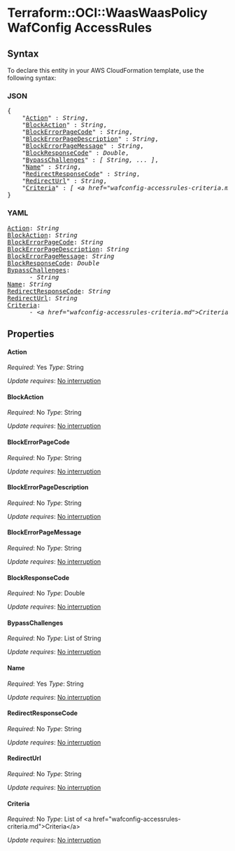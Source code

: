 # Terraform::OCI::WaasWaasPolicy WafConfig AccessRules

## Syntax

To declare this entity in your AWS CloudFormation template, use the following syntax:

### JSON

<pre>
{
    "<a href="#action" title="Action">Action</a>" : <i>String</i>,
    "<a href="#blockaction" title="BlockAction">BlockAction</a>" : <i>String</i>,
    "<a href="#blockerrorpagecode" title="BlockErrorPageCode">BlockErrorPageCode</a>" : <i>String</i>,
    "<a href="#blockerrorpagedescription" title="BlockErrorPageDescription">BlockErrorPageDescription</a>" : <i>String</i>,
    "<a href="#blockerrorpagemessage" title="BlockErrorPageMessage">BlockErrorPageMessage</a>" : <i>String</i>,
    "<a href="#blockresponsecode" title="BlockResponseCode">BlockResponseCode</a>" : <i>Double</i>,
    "<a href="#bypasschallenges" title="BypassChallenges">BypassChallenges</a>" : <i>[ String, ... ]</i>,
    "<a href="#name" title="Name">Name</a>" : <i>String</i>,
    "<a href="#redirectresponsecode" title="RedirectResponseCode">RedirectResponseCode</a>" : <i>String</i>,
    "<a href="#redirecturl" title="RedirectUrl">RedirectUrl</a>" : <i>String</i>,
    "<a href="#criteria" title="Criteria">Criteria</a>" : <i>[ &lt;a href=&#34;wafconfig-accessrules-criteria.md&#34;&gt;Criteria&lt;/a&gt;, ... ]</i>
}
</pre>

### YAML

<pre>
<a href="#action" title="Action">Action</a>: <i>String</i>
<a href="#blockaction" title="BlockAction">BlockAction</a>: <i>String</i>
<a href="#blockerrorpagecode" title="BlockErrorPageCode">BlockErrorPageCode</a>: <i>String</i>
<a href="#blockerrorpagedescription" title="BlockErrorPageDescription">BlockErrorPageDescription</a>: <i>String</i>
<a href="#blockerrorpagemessage" title="BlockErrorPageMessage">BlockErrorPageMessage</a>: <i>String</i>
<a href="#blockresponsecode" title="BlockResponseCode">BlockResponseCode</a>: <i>Double</i>
<a href="#bypasschallenges" title="BypassChallenges">BypassChallenges</a>: <i>
      - String</i>
<a href="#name" title="Name">Name</a>: <i>String</i>
<a href="#redirectresponsecode" title="RedirectResponseCode">RedirectResponseCode</a>: <i>String</i>
<a href="#redirecturl" title="RedirectUrl">RedirectUrl</a>: <i>String</i>
<a href="#criteria" title="Criteria">Criteria</a>: <i>
      - &lt;a href=&#34;wafconfig-accessrules-criteria.md&#34;&gt;Criteria&lt;/a&gt;</i>
</pre>

## Properties

#### Action

_Required_: Yes
_Type_: String

_Update requires_: [No interruption](https://docs.aws.amazon.com/AWSCloudFormation/latest/UserGuide/using-cfn-updating-stacks-update-behaviors.html#update-no-interrupt)

#### BlockAction

_Required_: No
_Type_: String

_Update requires_: [No interruption](https://docs.aws.amazon.com/AWSCloudFormation/latest/UserGuide/using-cfn-updating-stacks-update-behaviors.html#update-no-interrupt)

#### BlockErrorPageCode

_Required_: No
_Type_: String

_Update requires_: [No interruption](https://docs.aws.amazon.com/AWSCloudFormation/latest/UserGuide/using-cfn-updating-stacks-update-behaviors.html#update-no-interrupt)

#### BlockErrorPageDescription

_Required_: No
_Type_: String

_Update requires_: [No interruption](https://docs.aws.amazon.com/AWSCloudFormation/latest/UserGuide/using-cfn-updating-stacks-update-behaviors.html#update-no-interrupt)

#### BlockErrorPageMessage

_Required_: No
_Type_: String

_Update requires_: [No interruption](https://docs.aws.amazon.com/AWSCloudFormation/latest/UserGuide/using-cfn-updating-stacks-update-behaviors.html#update-no-interrupt)

#### BlockResponseCode

_Required_: No
_Type_: Double

_Update requires_: [No interruption](https://docs.aws.amazon.com/AWSCloudFormation/latest/UserGuide/using-cfn-updating-stacks-update-behaviors.html#update-no-interrupt)

#### BypassChallenges

_Required_: No
_Type_: List of String

_Update requires_: [No interruption](https://docs.aws.amazon.com/AWSCloudFormation/latest/UserGuide/using-cfn-updating-stacks-update-behaviors.html#update-no-interrupt)

#### Name

_Required_: Yes
_Type_: String

_Update requires_: [No interruption](https://docs.aws.amazon.com/AWSCloudFormation/latest/UserGuide/using-cfn-updating-stacks-update-behaviors.html#update-no-interrupt)

#### RedirectResponseCode

_Required_: No
_Type_: String

_Update requires_: [No interruption](https://docs.aws.amazon.com/AWSCloudFormation/latest/UserGuide/using-cfn-updating-stacks-update-behaviors.html#update-no-interrupt)

#### RedirectUrl

_Required_: No
_Type_: String

_Update requires_: [No interruption](https://docs.aws.amazon.com/AWSCloudFormation/latest/UserGuide/using-cfn-updating-stacks-update-behaviors.html#update-no-interrupt)

#### Criteria

_Required_: No
_Type_: List of &lt;a href=&#34;wafconfig-accessrules-criteria.md&#34;&gt;Criteria&lt;/a&gt;

_Update requires_: [No interruption](https://docs.aws.amazon.com/AWSCloudFormation/latest/UserGuide/using-cfn-updating-stacks-update-behaviors.html#update-no-interrupt)

